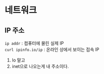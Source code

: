 # 네트워크  

## IP 주소  
`ip addr` : 컴퓨터에 물린 실제 IP  
`curl ipinfo.io/ip` : 온라인 상에서 보이는 접속 IP  
1. lo 말고  
2. inet으로 나오는게 내 주소이다.  